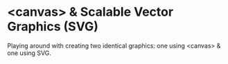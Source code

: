# &lt;canvas&gt; & Scalable Vector Graphics (SVG)
Playing around with creating two identical graphics: one using &lt;canvas&gt; & one using SVG.
